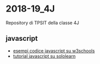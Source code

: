 # 2018-19_4J
Repository di TPSIT della classe 4J

## javascript
- [esempi codice javascript su w3schools](https://www.w3schools.com/js/js_examples.asp)
- [tutorial javascript su sololearn](https://www.sololearn.com/Play/JavaScript/)
